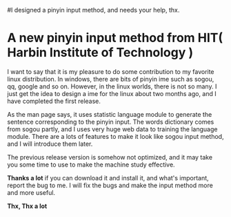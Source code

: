#I designed a pinyin input method, and needs your help, thx.

# A new pinyin input method from HIT( Harbin Institute of Technology ) #
I want to say that it is my pleasure to do some contribution to my favorite linux distribution.
In windows, there are bits of pinyin ime such as sogou, qq, google and so on. However, in the linux worlds, there is not so many. I just get the idea to design a ime for the linux about two months ago, and I have completed the first release.

As the man page says, it uses statistic language module to generate the sentence corresponding to the pinyin input. The words dictionary comes from sogou partly, and I uses very huge web data to training the language module. There are a lots of features to make it look like sogou input method, and I will introduce them later.

The previous release version is somehow not optimized, and it may take you some time to use to make the machine study effective.

**Thanks a lot** if you can download it and install it, and what's important, report the bug to me. I will fix the bugs and make the input method more and more useful.

**Thx, Thx a lot**
